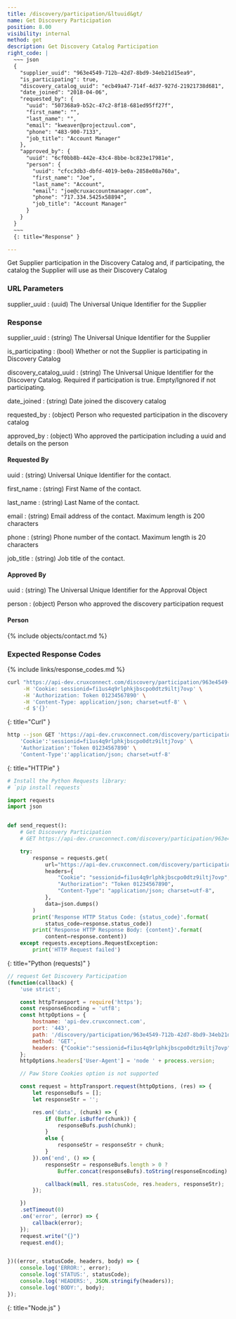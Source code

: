 ```yaml
---
title: /discovery/participation/&ltuuid&gt/
name: Get Discovery Participation
position: 8.00
visibility: internal
method: get
description: Get Discovery Catalog Participation
right_code: |
  ~~~ json
  {
    "supplier_uuid": "963e4549-712b-42d7-8bd9-34eb21d15ea9",
    "is_participating": true,
    "discovery_catalog_uuid": "ecb49a47-714f-4d37-927d-21921738d681",
    "date_joined": "2018-04-06",
    "requested_by": {
      "uuid": "507368a9-b52c-47c2-8f18-681ed95ff27f",
      "first_name": "",
      "last_name": "",
      "email": "kweaver@projectzuul.com",
      "phone": "483-900-7133",
      "job_title": "Account Manager"
    },
    "approved_by": {
      "uuid": "6cf0bb8b-442e-43c4-8bbe-bc823e17981e",
      "person": {
        "uuid": "cfcc3db3-dbfd-4019-be0a-2858e08a760a",
        "first_name": "Joe",
        "last_name": "Account",
        "email": "joe@cruxaccountmanager.com",
        "phone": "717.334.5425x58894",
        "job_title": "Account Manager"
      }
    }
  }
  ~~~
  {: title="Response" }

---
```

Get Supplier participation in the Discovery Catalog and, if participating, the catalog the Supplier will use as their Discovery Catalog

### URL Parameters
supplier_uuid
: (uuid) The Universal Unique Identifier for the Supplier

### Response

supplier_uuid
: (string) The Universal Unique Identifier for the Supplier

is_participating
: (bool) Whether or not the Supplier is participating in Discovery Catalog

discovery_catalog_uuid
: (string) The Universal Unique Identifier for the Discovery Catalog. Required if participation is true.  Empty/Ignored if not participating.

date_joined
: (string) Date joined the discovery catalog

requested_by
: (object) Person who requested participation in the discovery catalog

approved_by
: (object) Who approved the participation including a uuid and details on the person

#### Requested By
<!-- task-github-127 use Person include file -->

uuid
: (string) Universal Unique Identifier for the contact.

first_name
: (string) First Name of the contact.

last_name
: (string) Last Name of the contact.

email
: (string) Email address of the contact. Maximum length is 200 characters

phone
: (string) Phone number of the contact. Maximum length is 20 characters

job_title
: (string) Job title of the contact.

#### Approved By

uuid
: (string) The Universal Unique Identifier for the Approval Object

person
: (object) Person who approved the discovery participation request

#### Person

{% include objects/contact.md %}

### Expected Response Codes

{% include links/response_codes.md %}


~~~ bash
curl "https://api-dev.cruxconnect.com/discovery/participation/963e4549-712b-42d7-8bd9-34eb21d15ea9/" \
     -H 'Cookie: sessionid=fi1us4q9rlphkjbscpo0dtz9iltj7ovp' \
     -H 'Authorization: Token 01234567890' \
     -H 'Content-Type: application/json; charset=utf-8' \
     -d $'{}'

~~~
{: title="Curl" }

~~~ bash
http --json GET 'https://api-dev.cruxconnect.com/discovery/participation/963e4549-712b-42d7-8bd9-34eb21d15ea9/' \
    'Cookie':'sessionid=fi1us4q9rlphkjbscpo0dtz9iltj7ovp' \
    'Authorization':'Token 01234567890' \
    'Content-Type':'application/json; charset=utf-8'


~~~
{: title="HTTPie" }

~~~ python
# Install the Python Requests library:
# `pip install requests`

import requests
import json


def send_request():
    # Get Discovery Participation
    # GET https://api-dev.cruxconnect.com/discovery/participation/963e4549-712b-42d7-8bd9-34eb21d15ea9/

    try:
        response = requests.get(
            url="https://api-dev.cruxconnect.com/discovery/participation/963e4549-712b-42d7-8bd9-34eb21d15ea9/",
            headers={
                "Cookie": "sessionid=fi1us4q9rlphkjbscpo0dtz9iltj7ovp",
                "Authorization": "Token 01234567890",
                "Content-Type": "application/json; charset=utf-8",
            },
            data=json.dumps()
        )
        print('Response HTTP Status Code: {status_code}'.format(
            status_code=response.status_code))
        print('Response HTTP Response Body: {content}'.format(
            content=response.content))
    except requests.exceptions.RequestException:
        print('HTTP Request failed')

~~~
{: title="Python (requests)" }

~~~ javascript
// request Get Discovery Participation
(function(callback) {
    'use strict';

    const httpTransport = require('https');
    const responseEncoding = 'utf8';
    const httpOptions = {
        hostname: 'api-dev.cruxconnect.com',
        port: '443',
        path: '/discovery/participation/963e4549-712b-42d7-8bd9-34eb21d15ea9/',
        method: 'GET',
        headers: {"Cookie":"sessionid=fi1us4q9rlphkjbscpo0dtz9iltj7ovp","Authorization":"Token 01234567890","Content-Type":"application/json; charset=utf-8"}
    };
    httpOptions.headers['User-Agent'] = 'node ' + process.version;

    // Paw Store Cookies option is not supported

    const request = httpTransport.request(httpOptions, (res) => {
        let responseBufs = [];
        let responseStr = '';

        res.on('data', (chunk) => {
            if (Buffer.isBuffer(chunk)) {
                responseBufs.push(chunk);
            }
            else {
                responseStr = responseStr + chunk;
            }
        }).on('end', () => {
            responseStr = responseBufs.length > 0 ?
                Buffer.concat(responseBufs).toString(responseEncoding) : responseStr;

            callback(null, res.statusCode, res.headers, responseStr);
        });

    })
    .setTimeout(0)
    .on('error', (error) => {
        callback(error);
    });
    request.write("{}")
    request.end();


})((error, statusCode, headers, body) => {
    console.log('ERROR:', error);
    console.log('STATUS:', statusCode);
    console.log('HEADERS:', JSON.stringify(headers));
    console.log('BODY:', body);
});

~~~
{: title="Node.js" }

